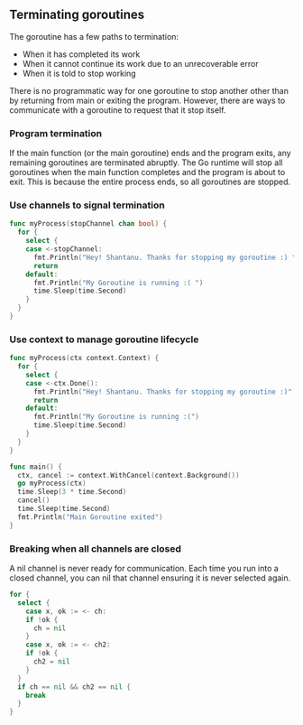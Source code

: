 ## Terminating goroutines

The goroutine has a few paths to termination:

- When it has completed its work
- When it cannot continue its work due to an unrecoverable error
- When it is told to stop working

There is no programmatic way for one goroutine to stop another other than by returning from main or exiting the program. However, there are ways to communicate with a goroutine to request that it stop itself.

### Program termination

If the main function (or the main goroutine) ends and the program exits, any remaining goroutines are terminated abruptly. The Go runtime will stop all goroutines when the main function completes and the program is about to exit. This is because the entire process ends, so all goroutines are stopped.

### Use channels to signal termination

```go
func myProcess(stopChannel chan bool) {
  for {
    select {
    case <-stopChannel:
      fmt.Println("Hey! Shantanu. Thanks for stopping my goroutine :) ")
      return
    default:
      fmt.Println("My Goroutine is running :( ")
      time.Sleep(time.Second)
    }
  }
}
```

### Use context to manage goroutine lifecycle

```go
func myProcess(ctx context.Context) {
  for {
    select {
    case <-ctx.Done():
      fmt.Println("Hey! Shantanu. Thanks for stopping my goroutine :)")
      return
    default:
      fmt.Println("My Goroutine is running :(")
      time.Sleep(time.Second)
    }
  }
}

func main() {
  ctx, cancel := context.WithCancel(context.Background())
  go myProcess(ctx)
  time.Sleep(3 * time.Second)
  cancel()
  time.Sleep(time.Second)
  fmt.Println("Main Goroutine exited")
}
```

### Breaking when all channels are closed

A nil channel is never ready for communication. Each time you run into a closed channel, you can nil that channel ensuring it is never selected again.

```go
for {
  select {
    case x, ok := <- ch:
    if !ok {
      ch = nil
    }
    case x, ok := <- ch2:
    if !ok {
      ch2 = nil
    }
  }
  if ch == nil && ch2 == nil {
    break
  }
}
```
